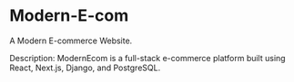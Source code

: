 # Modern-E-com
A Modern E-commerce Website. 


Description:
ModernEcom is a full-stack e-commerce platform built using React, Next.js, Django, and PostgreSQL.

